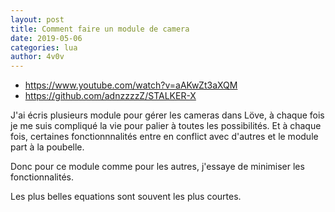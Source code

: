 ```yaml
---
layout: post
title: Comment faire un module de camera
date: 2019-05-06
categories: lua
author: 4v0v
---
```


- https://www.youtube.com/watch?v=aAKwZt3aXQM
- https://github.com/adnzzzzZ/STALKER-X

J'ai écris plusieurs module pour gérer les cameras dans Löve, à chaque fois je me suis compliqué la vie pour palier à toutes les possibilités. 
Et à chaque fois, certaines fonctionnnalités entre en conflict avec d'autres et le module part à la poubelle.

Donc pour ce module comme pour les autres, j'essaye de minimiser les fonctionnalités.

Les plus belles equations sont souvent les plus courtes.

```lua

```